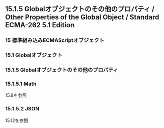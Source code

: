 15.1.5 Globalオブジェクトのその他のプロパティ / Other Properties of the Global Object / Standard ECMA-262 5.1 Edition
---------------------------------------------------------------------------------------------------------------------

### 15 標準組み込みECMAScriptオブジェクト

### 15.1 Globalオブジェクト

### 15.1.5 Globalオブジェクトのその他のプロパティ

### 15.1.5.1 Math

15.8を参照

### 15.1.5.2 JSON

15.12を参照
